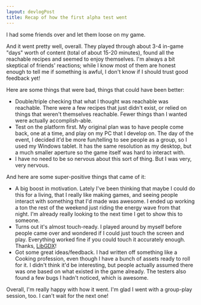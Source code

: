 ```yaml
---
layout: devlogPost	
title: Recap of how the first alpha test went
---
```


I had some friends over and let them loose on my game.

And it went pretty well, overall. They played through about 3-4 in-game "days" worth of content (total of about 15-20 minutes), found all the reachable recipes and seemed to enjoy themselves. I'm always a bit skeptical of friends' reactions; while I know most of them are honest enough to tell me if something is awful, I don't know if I should trust good feedback yet!

Here are some things that were bad, things that could have been better:
* Double/triple checking that what I thought was reachable was reachable. There were a few recipes that just didn't exist, or relied on things that weren't themselves reachable. Fewer things than I wanted were actually accomplish-able.
* Test on the platform first. My original plan was to have people come back, one at a time, and play on my PC that I develop on. The day of the event, I decided it'd be more fun/telling to see people as a group, so I used my Windows tablet. It has the same resolution as my desktop, but a much smaller aperture so the game itself was hard to interact with.
* I have no need to be so nervous about this sort of thing. But I was very, very nervous.

And here are some super-positive things that came of it:
* A big boost in motivation. Lately I've been thinking that maybe I could do this for a living, that I really like making games, and seeing people interact with something that I'd made was awesome. I ended up working a ton the rest of the weekend just riding the energy wave from that night. I'm already really looking to the next time I get to show this to someone.
* Turns out it's almost touch-ready. I played around by myself before people came over and wondered if I could just touch the screen and play. Everything worked fine if you could touch it accurately enough. Thanks, [LibGDX](http://libgdx.badlogicgames.com/)!
* Got some great ideas/feedback. I had written off something like a Cooking profession, even though I have a bunch of assets ready to roll for it. I didn't think it'd be interesting, but people actually assumed there was one based on what existed in the game already. The testers also found a few bugs I hadn't noticed, which is awesome.

Overall, I'm really happy with how it went. I'm glad I went with a group-play session, too. I can't wait for the next one!
